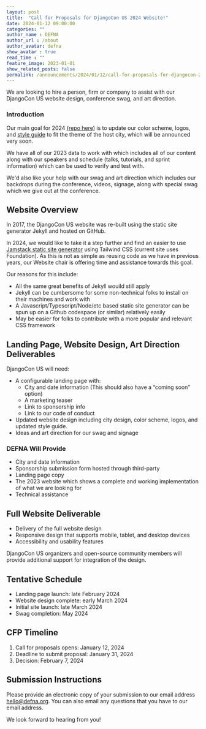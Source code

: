 ```yaml
---
layout: post
title:  "Call for Proposals for DjangoCon US 2024 Website!"
date: 2024-01-12 09:00:00
categories: ""
author_name : DEFNA
author_url : /about
author_avatar: defna
show_avatar : true
read_time : ""
feature_image: 2023-01-01
show_related_posts: false
permalink: /announcements/2024/01/12/call-for-proposals-for-djangocon-2024-website/
---
```


We are looking to hire a person, firm or company to assist with our DjangoCon US website design, conference swag, and art direction.

### Introduction

Our main goal for 2024 [(repo here)](https://github.com/djangocon/2024.djangocon.us) is to update our color scheme, logos, and [style guide](https://2023.djangocon.us/styleguide/) to fit the theme of the host city, which will be announced very soon.

We have all of our 2023 data to work with which includes all of our content along with our speakers and schedule (talks, tutorials, and sprint information) which can be used to verify and test with.

We'd also like your help with our swag and art direction which includes our backdrops during the conference, videos, signage, along with special swag which we give out at the conference.

## Website Overview

In 2017, the DjangoCon US website was re-built using the static site generator Jekyll and hosted on GitHub.

In 2024, we would like to take it a step further and find an easier to use [Jamstack static site generator](https://jamstack.org/generators/) using Tailwind CSS (current site uses Foundation). As this is not as simple as reusing code as we have in previous years, our Website chair is offering time and assistance towards this goal.

Our reasons for this include:

* All the same great benefits of Jekyll wouild still apply
* Jekyll can be cumbersome for some non-technical folks to install on their machines and work with
* A Javascript/Typescript/Node/etc based static site generator can be spun up on a Github codespace (or similar) relatively easily
* May be easier for folks to contribute with a more popular and relevant CSS framework


## Landing Page, Website Design, Art Direction Deliverables

DjangoCon US will need:

* A configurable landing page with:
	* City and date information (This should also have a “coming soon” option)
	* A marketing teaser
	* Link to sponsorship info
	* Link to our code of conduct
* Updated website design including city design, color scheme, logos, and updated style guide.
* Ideas and art direction for our swag and signage

### DEFNA Will Provide

* City and date information
* Sponsorship submission form hosted through third-party
* Landing page copy
* The 2023 website which shows a complete and working implementation of what we are looking for
* Technical assistance

## Full Website Deliverable

* Delivery of the full website design
* Responsive design that supports mobile, tablet, and desktop devices
* Accessibility and usability features

DjangoCon US organizers and open-source community members will provide additional support for integration of the design.

## Tentative Schedule

* Landing page launch: late February 2024
* Website design complete: early March 2024
* Initial site launch: late March 2024
* Swag completion: May 2024

## CFP Timeline

1. Call for proposals opens: January 12, 2024
2. Deadline to submit proposal: January 31, 2024
3. Decision: February 7, 2024

## Submission Instructions

Please provide an electronic copy of your submission to our email address [hello@defna.org](mailto:hello@defna.org). You can also email any questions that you have to our email address.

We look forward to hearing from you!
